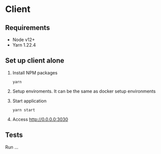 # Client

## Requirements

- Node v12+
- Yarn 1.22.4

## Set up client alone

1. Install NPM packages
   ```
   yarn
   ```
2. Setup enviroments. It can be the same as docker setup environments
3. Start application

   ```
   yarn start
   ```

4. Access http://0.0.0.0:3030

## Tests

Run ...
